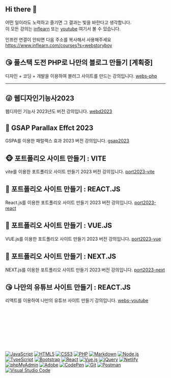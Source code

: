 ## Hi there 👋 
어떤 일이라도 노력하고 즐기면 그 결과는 빛을 바란다고 생각합니다.   
이 모든 강의는 [inflearn](https://www.inflearn.com/courses?s=webstoryboy) 또는 [youtube](https://www.youtube.com/@webstoryboy) 여기서 볼 수 있습니다.   

인프런 연결이 안되면 다음 주소를 복사해서 사용해주세요 
https://www.inflearn.com/courses?s=webstoryboy

## 😘 풀스택 도전 PHP로 나만의 블로그 만들기 [계획중]
디자인 + 코딩 + 개발을 이용하여 블러그 사이트를 만드는 강의입니다.
[webs-php](https://github.com/webstoryboy/webs-php)

---------------------------------------------------

## 😜 웹디자인기능사2023
웹디자인 기능사 2023년도 버전 강의입니다.
[webd2023](https://github.com/webstoryboy/webd2023)         


## 🥹 GSAP Parallax Effct 2023
GSPA를 이용한 패럴랙스 효과 2023 버전 강의입니다.
[gsap2023](https://github.com/webstoryboy/gsap2023)      


## 🐵 포트폴리오 사이트 만들기 : VITE
vite를 이용한 포트폴리오 사이트 만들기 2023 버전 강의입니다.
[port2023-vite](https://github.com/webstoryboy/port2023-vite)


## 🙈 포트폴리오 사이트 만들기 : REACT.JS
React.js를 이용한 포트폴리오 사이트 만들기 2023 버전 강의입니다.
[port2023-react](https://github.com/webstoryboy/port2023-react)


## 🙉 포트폴리오 사이트 만들기 : VUE.JS
VUE.js를 이용한 포트폴리오 사이트 만들기 2023 버전 강의입니다.
[port2023-vue](https://github.com/webstoryboy/port2023-vue)


## 🙊 포트폴리오 사이트 만들기 : NEXT.JS
NEXT.js를 이용한 포트폴리오 사이트 만들기 2023 버전 강의입니다.
[port2023-next](https://github.com/webstoryboy/port2023-next)

## 😘 나만의 유튜브 사이트 만들기 : REACT.JS
리액트를 이용하여 나만의 유튜브 사이트 만들기 강의입니다.
[webs-youtube](https://github.com/webstoryboy/webs-youtube)




<br>
<br>
<br>
<br>
<br>
<br>
<br>
<br>


<div>
  <a href="#"><img alt="JavaScript" src="https://img.shields.io/badge/JavaScript-F7DF1E?style=flat&logo=JavaScript&logoColor=white"></a>
  <a href="#"><img alt="HTML5" src="https://img.shields.io/badge/HTML5-E34F26?logo=HTML5&logoColor=white"></a>
  <a href="#"><img alt="CSS3" src="https://img.shields.io/badge/CSS3-1572B6?logo=CSS3&logoColor=white"></a>
  <a href="#"><img alt="PHP" src="https://img.shields.io/badge/PHP-777BB4?logo=PHP&logoColor=white"></a>
  <a href="#"><img alt="Markdown" src="https://img.shields.io/badge/Markdown-000?logo=Markdown&logoColor=white"></a>
  <a href="#"><img alt="Node.js" src="https://img.shields.io/badge/Node.js-339933?logo=Node.js&logoColor=white"></a>
  <a href="#"><img alt="TypeScript" src="https://img.shields.io/badge/TypeScript-3178C6?logo=TypeScript&logoColor=white"></a>
  <a href="#"><img alt="Bootstrap" src="https://img.shields.io/badge/Bootstrap-7952B3?logo=Bootstrap&logoColor=white"></a>
  <a href="#"><img alt="React" src="https://img.shields.io/badge/React-61DAFB?logo=React&logoColor=white"></a>
  <a href="#"><img alt="Vue.js" src="https://img.shields.io/badge/Vue.js-4FC08D?logo=Vue.js&logoColor=white"></a>
  <a href="#"><img alt="jQuery" src="https://img.shields.io/badge/jQuery-0769AD?logo=jQuery&logoColor=white"></a>
  <a href="#"><img alt="Netlify" src="https://img.shields.io/badge/Netlify-00C7B7?logo=Netlify&logoColor=white"></a>
  <a href="#"><img alt="phpMyAdmin" src="https://img.shields.io/badge/phpMyAdmin-6C78AF?logo=phpMyAdmin&logoColor=white"></a>
  <a href="#"><img alt="Adobe" src="https://img.shields.io/badge/Adobe-FF0000?logo=Adobe&logoColor=white"></a>
  <a href="#"><img alt="CodePen" src="https://img.shields.io/badge/CodePen-000?logo=CodePen&logoColor=white"></a>
  <a href="#"><img alt="Git" src="https://img.shields.io/badge/Git-F05032?logo=Git&logoColor=white"></a>
  <a href="#"><img alt="Postman" src="https://img.shields.io/badge/Postman-FF6C37?logo=Postman&logoColor=white"></a>
  <a href="#"><img alt="Visual Studio Code" src="https://img.shields.io/badge/Visual Studio Code-007ACC?logo=Visual Studio Code&logoColor=white"></a>
</div>







